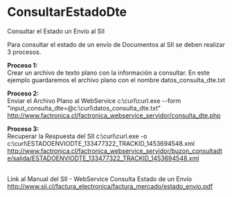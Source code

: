 # ConsultarEstadoDte
Consultar el Estado un Envío al SII

Para consultar el estado de un envío de Documentos al SII se deben realizar 3 procesos.

<b>Proceso 1:</b>
<br>Crear un archivo de texto plano con la información a consultar.
En este ejemplo guardaremos el archivo plano con el nombre datos_consulta_dte.txt

<b>Proceso 2:</b>
<br>Enviar el Archivo Plano al WebService
c:\curl\curl.exe --form "input_consulta_dte=@c:\curl\datos_consulta_dte.txt" http://www.factronica.cl/factronica_webservice_servidor/consulta_dte.php

<b>Proceso 3:</b>
<br>Recuperar la Respuesta del SII
c:\curl\curl.exe -o c:\curl\ESTADOENVIODTE_133477322_TRACKID_1453694548.xml http://www.factronica.cl/factronica_webservice_servidor/buzon_consultadte/salida/ESTADOENVIODTE_133477322_TRACKID_1453694548.xml

<br>Link al Manual del SII - WebService Consulta Estado de un Envío
<br>http://www.sii.cl/factura_electronica/factura_mercado/estado_envio.pdf
